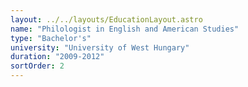 ```yaml
---
layout: ../../layouts/EducationLayout.astro
name: "Philologist in English and American Studies"
type: "Bachelor's"
university: "University of West Hungary"
duration: "2009-2012"
sortOrder: 2
---
```

